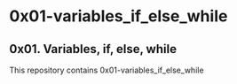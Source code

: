 # 0x01-variables_if_else_while

## 0x01. Variables, if, else, while

This repository contains 0x01-variables_if_else_while
